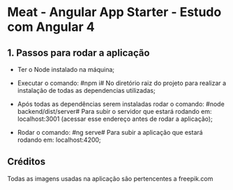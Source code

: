 # Meat - Angular App Starter - Estudo com Angular 4

## 1. Passos para rodar a aplicação

* Ter o Node instalado na máquina;

* Executar o comando:
 #npm i#
 No diretório raiz do projeto para realizar a instalação de todas as dependencias utilizadas;
 
* Após todas as dependências serem instaladas rodar o comando:
 #node backend/dist/server#
 Para subir o servidor que estará rodando em: localhost:3001 (acessar 
 esse endereço antes de rodar a aplicação);
 
 * Rodar o comando:
 #ng serve#
 Para subir a aplicação que estará rodando em: localhost:4200;


## Créditos

Todas as imagens usadas na aplicação são pertencentes a freepik.com
